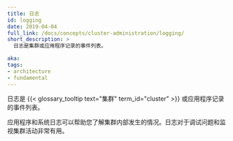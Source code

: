 ```yaml
---
title: 日志
id: logging
date: 2019-04-04
full_link: /docs/concepts/cluster-administration/logging/
short_description: >
  日志是集群或应用程序记录的事件列表。

aka: 
tags:
- architecture
- fundamental
---
```

  日志是 {{< glossary_tooltip text="集群" term_id="cluster" >}} 或应用程序记录的事件列表。
  
<!--
---
title: Logging
id: logging
date: 2019-04-04
full_link: /docs/concepts/cluster-administration/logging/
short_description: >
  Logs are the list of events that are logged by cluster or application.

aka: 
tags:
- architecture
- fundamental
---
 Logs are the list of events that are logged by {{< glossary_tooltip text="cluster" term_id="cluster" >}} or application.
-->

<!--more--> 

<!--
Application and systems logs can help you understand what is happening inside your cluster. The logs are particularly useful for debugging problems and monitoring cluster activity. 
-->

应用程序和系统日志可以帮助您了解集群内部发生的情况。日志对于调试问题和监视集群活动非常有用。